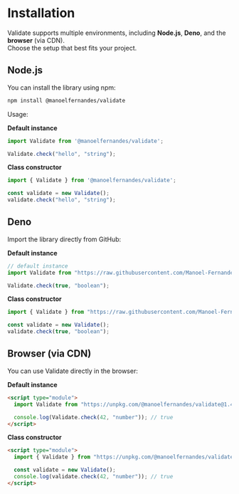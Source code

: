 # Installation

Validate supports multiple environments, including **Node.js**, **Deno**, and the **browser** (via CDN).  
Choose the setup that best fits your project.


## Node.js

You can install the library using npm:

```bash
npm install @manoelfernandes/validate
```

Usage:

**Default instance**
```js
import Validate from '@manoelfernandes/validate';

Validate.check("hello", "string");
```

**Class constructor**

```js
import { Validate } from '@manoelfernandes/validate';

const validate = new Validate();
validate.check("hello", "string");
```


## Deno

Import the library directly from GitHub:

**Default instance**

```js
// default instance
import Validate from "https://raw.githubusercontent.com/Manoel-Fernandes/Validate/main/build/validate.min.js";

Validate.check(true, "boolean");
```

**Class constructor**

```js
import { Validate } from "https://raw.githubusercontent.com/Manoel-Fernandes/Validate/main/build/validate.min.js";

const validate = new Validate();
validate.check(true, "boolean");
```


## Browser (via CDN)

You can use Validate directly in the browser:

**Default instance**

```html
<script type="module">
  import Validate from "https://unpkg.com/@manoelfernandes/validate@1.4.1/build/validate.min.js";

  console.log(Validate.check(42, "number")); // true
</script>
```

**Class constructor**

```html
<script type="module">
  import { Validate } from "https://unpkg.com/@manoelfernandes/validate@1.4.1/build/validate.min.js";

  const validate = new Validate();
  console.log(validate.check(42, "number")); // true
</script>
```


